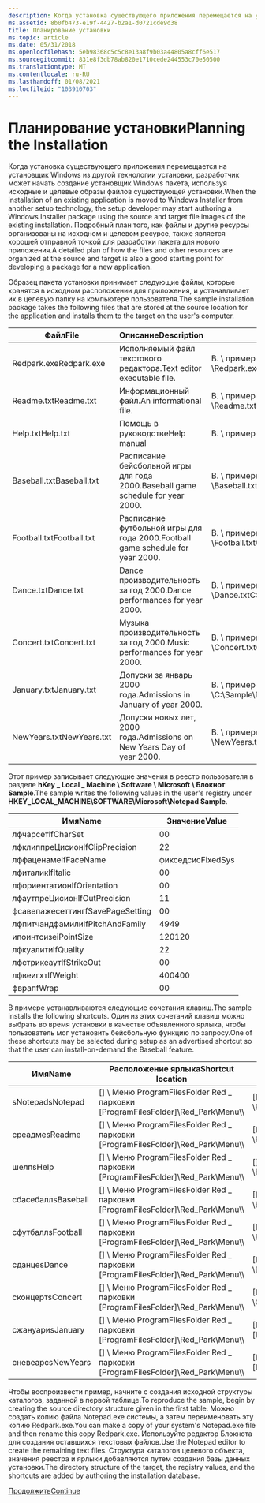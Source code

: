 ```yaml
---
description: Когда установка существующего приложения перемещается на установщик Windows из другой технологии установки, разработчик может начать создание установщик Windows пакета, используя исходные и целевые образы файлов существующей установки.
ms.assetid: 8b0fb473-e19f-4427-b2a1-d0721cde9d38
title: Планирование установки
ms.topic: article
ms.date: 05/31/2018
ms.openlocfilehash: 5eb98368c5c5c8e13a8f9b03a44805a8cff6e517
ms.sourcegitcommit: 831e8f3db78ab820e1710cede244553c70e50500
ms.translationtype: MT
ms.contentlocale: ru-RU
ms.lasthandoff: 01/08/2021
ms.locfileid: "103910703"
---
```

# <a name="planning-the-installation"></a><span data-ttu-id="76051-103">Планирование установки</span><span class="sxs-lookup"><span data-stu-id="76051-103">Planning the Installation</span></span>

<span data-ttu-id="76051-104">Когда установка существующего приложения перемещается на установщик Windows из другой технологии установки, разработчик может начать создание установщик Windows пакета, используя исходные и целевые образы файлов существующей установки.</span><span class="sxs-lookup"><span data-stu-id="76051-104">When the installation of an existing application is moved to Windows Installer from another setup technology, the setup developer may start authoring a Windows Installer package using the source and target file images of the existing installation.</span></span> <span data-ttu-id="76051-105">Подробный план того, как файлы и другие ресурсы организованы на исходном и целевом ресурсе, также является хорошей отправной точкой для разработки пакета для нового приложения.</span><span class="sxs-lookup"><span data-stu-id="76051-105">A detailed plan of how the files and other resources are organized at the source and target is also a good starting point for developing a package for a new application.</span></span>

<span data-ttu-id="76051-106">Образец пакета установки принимает следующие файлы, которые хранятся в исходном расположении для приложения, и устанавливает их в целевую папку на компьютере пользователя.</span><span class="sxs-lookup"><span data-stu-id="76051-106">The sample installation package takes the following files that are stored at the source location for the application and installs them to the target on the user's computer.</span></span>



| <span data-ttu-id="76051-107">Файл</span><span class="sxs-lookup"><span data-stu-id="76051-107">File</span></span>         | <span data-ttu-id="76051-108">Описание</span><span class="sxs-lookup"><span data-stu-id="76051-108">Description</span></span>                               | <span data-ttu-id="76051-109">Путь к источнику</span><span class="sxs-lookup"><span data-stu-id="76051-109">Path to source</span></span>                                    | <span data-ttu-id="76051-110">Путь к целевому объекту</span><span class="sxs-lookup"><span data-stu-id="76051-110">Path to target</span></span>                                          |
|--------------|-------------------------------------------|---------------------------------------------------|---------------------------------------------------------|
| <span data-ttu-id="76051-111">Redpark.exe</span><span class="sxs-lookup"><span data-stu-id="76051-111">Redpark.exe</span></span>  | <span data-ttu-id="76051-112">Исполняемый файл текстового редактора.</span><span class="sxs-lookup"><span data-stu-id="76051-112">Text editor executable file.</span></span>              | <span data-ttu-id="76051-113">В. \\ пример \\ блокнота \\Redpark.exe</span><span class="sxs-lookup"><span data-stu-id="76051-113">C:\\Sample\\Notepad\\Redpark.exe</span></span>                  | <span data-ttu-id="76051-114">\[ProgramFilesFolder \] \\ Red \_ парковки \\Redpark.exe</span><span class="sxs-lookup"><span data-stu-id="76051-114">\[ProgramFilesFolder\]\\Red\_Park\\Redpark.exe</span></span>          |
| <span data-ttu-id="76051-115">Readme.txt</span><span class="sxs-lookup"><span data-stu-id="76051-115">Readme.txt</span></span>   | <span data-ttu-id="76051-116">Информационный файл.</span><span class="sxs-lookup"><span data-stu-id="76051-116">An informational file.</span></span>                    | <span data-ttu-id="76051-117">В. \\ пример \\ блокнота \\Readme.txt</span><span class="sxs-lookup"><span data-stu-id="76051-117">C:\\Sample\\Notepad\\Readme.txt</span></span>                   | <span data-ttu-id="76051-118">\[ProgramFilesFolder \] \\ Red \_ парковки \\Readme.txt</span><span class="sxs-lookup"><span data-stu-id="76051-118">\[ProgramFilesFolder\]\\Red\_Park\\Readme.txt</span></span>           |
| <span data-ttu-id="76051-119">Help.txt</span><span class="sxs-lookup"><span data-stu-id="76051-119">Help.txt</span></span>     | <span data-ttu-id="76051-120">Помощь в руководстве</span><span class="sxs-lookup"><span data-stu-id="76051-120">Help manual</span></span>                               | <span data-ttu-id="76051-121">В. \\ пример \\ блокнота \\Help.txt</span><span class="sxs-lookup"><span data-stu-id="76051-121">C:\\Sample\\Notepad\\Help.txt</span></span>                     | <span data-ttu-id="76051-122">Не установлено.</span><span class="sxs-lookup"><span data-stu-id="76051-122">Not installed.</span></span> <span data-ttu-id="76051-123">Всегда запускать с исходного кода.</span><span class="sxs-lookup"><span data-stu-id="76051-123">Always run-from-source.</span></span>                  |
| <span data-ttu-id="76051-124">Baseball.txt</span><span class="sxs-lookup"><span data-stu-id="76051-124">Baseball.txt</span></span> | <span data-ttu-id="76051-125">Расписание бейсбольной игры для года 2000.</span><span class="sxs-lookup"><span data-stu-id="76051-125">Baseball game schedule for year 2000.</span></span>     | <span data-ttu-id="76051-126">В. \\ примеры \\ событий блокнота \\ \\Baseball.txt</span><span class="sxs-lookup"><span data-stu-id="76051-126">C:\\Sample\\Notepad\\Events\\Baseball.txt</span></span>         | <span data-ttu-id="76051-127">\[ProgramFilesFolder \] \\ красный \_ парк \\ спортивных \\Baseball.txt</span><span class="sxs-lookup"><span data-stu-id="76051-127">\[ProgramFilesFolder\]\\Red\_Park\\Sports\\Baseball.txt</span></span> |
| <span data-ttu-id="76051-128">Football.txt</span><span class="sxs-lookup"><span data-stu-id="76051-128">Football.txt</span></span> | <span data-ttu-id="76051-129">Расписание футбольной игры для года 2000.</span><span class="sxs-lookup"><span data-stu-id="76051-129">Football game schedule for year 2000.</span></span>     | <span data-ttu-id="76051-130">В. \\ примеры \\ событий блокнота \\ \\Football.txt</span><span class="sxs-lookup"><span data-stu-id="76051-130">C:\\Sample\\Notepad\\Events\\Football.txt</span></span>         | <span data-ttu-id="76051-131">\[ProgramFilesFolder \] \\ красный \_ парк \\ спортивных \\Football.txt</span><span class="sxs-lookup"><span data-stu-id="76051-131">\[ProgramFilesFolder\]\\Red\_Park\\Sports\\Football.txt</span></span> |
| <span data-ttu-id="76051-132">Dance.txt</span><span class="sxs-lookup"><span data-stu-id="76051-132">Dance.txt</span></span>    | <span data-ttu-id="76051-133">Dance производительность за год 2000.</span><span class="sxs-lookup"><span data-stu-id="76051-133">Dance performances for year 2000.</span></span>         | <span data-ttu-id="76051-134">В. \\ примеры \\ событий блокнота \\ \\Dance.txt</span><span class="sxs-lookup"><span data-stu-id="76051-134">C:\\Sample\\Notepad\\Events\\Dance.txt</span></span>            | <span data-ttu-id="76051-135">\[ProgramFilesFolder \] \\ красное \_ приостановить \\ искусство \\Dance.txt</span><span class="sxs-lookup"><span data-stu-id="76051-135">\[ProgramFilesFolder\]\\Red\_Park\\Arts\\Dance.txt</span></span>      |
| <span data-ttu-id="76051-136">Concert.txt</span><span class="sxs-lookup"><span data-stu-id="76051-136">Concert.txt</span></span>  | <span data-ttu-id="76051-137">Музыка производительность за год 2000.</span><span class="sxs-lookup"><span data-stu-id="76051-137">Music performances for year 2000.</span></span>         | <span data-ttu-id="76051-138">В. \\ примеры \\ событий блокнота \\ \\Concert.txt</span><span class="sxs-lookup"><span data-stu-id="76051-138">C:\\Sample\\Notepad\\Events\\Concert.txt</span></span>          | <span data-ttu-id="76051-139">\[ProgramFilesFolder \] \\ красное \_ приостановить \\ искусство \\Concert.txt</span><span class="sxs-lookup"><span data-stu-id="76051-139">\[ProgramFilesFolder\]\\Red\_Park\\Arts\\Concert.txt</span></span>    |
| <span data-ttu-id="76051-140">January.txt</span><span class="sxs-lookup"><span data-stu-id="76051-140">January.txt</span></span>  | <span data-ttu-id="76051-141">Допуски за январь 2000 года.</span><span class="sxs-lookup"><span data-stu-id="76051-141">Admissions in January of year 2000.</span></span>       | <span data-ttu-id="76051-142">В. \\ пример \\January.txt "Блокнот" \\ \\</span><span class="sxs-lookup"><span data-stu-id="76051-142">C:\\Sample\\Notepad\\Gate\\January.txt</span></span>            | <span data-ttu-id="76051-143">\[ProgramFilesFolder \] \\ \_January.txt Red \\ парковки \\</span><span class="sxs-lookup"><span data-stu-id="76051-143">\[ProgramFilesFolder\]\\Red\_Park\\Gate\\January.txt</span></span>    |
| <span data-ttu-id="76051-144">NewYears.txt</span><span class="sxs-lookup"><span data-stu-id="76051-144">NewYears.txt</span></span> | <span data-ttu-id="76051-145">Допуски новых лет, 2000 года.</span><span class="sxs-lookup"><span data-stu-id="76051-145">Admissions on New Years Day of year 2000.</span></span> | <span data-ttu-id="76051-146">В. \\ примеры \\ \\ \\ праздничных праздников в блокноте \\NewYears.txt</span><span class="sxs-lookup"><span data-stu-id="76051-146">C:\\Sample\\Notepad\\Gate\\Holidays\\NewYears.txt</span></span> | <span data-ttu-id="76051-147">\[ProgramFilesFolder \] \\ \_NewYears.txt Red \\ парковки \\</span><span class="sxs-lookup"><span data-stu-id="76051-147">\[ProgramFilesFolder\]\\Red\_Park\\Gate\\NewYears.txt</span></span>   |



 

<span data-ttu-id="76051-148">Этот пример записывает следующие значения в реестр пользователя в разделе **hKey \_ Local \_ Machine \\ Software \\ Microsoft \\ Блокнот Sample**.</span><span class="sxs-lookup"><span data-stu-id="76051-148">The sample writes the following values in the user's registry under **HKEY\_LOCAL\_MACHINE\\SOFTWARE\\Microsoft\\Notepad Sample**.</span></span>



| <span data-ttu-id="76051-149">Имя</span><span class="sxs-lookup"><span data-stu-id="76051-149">Name</span></span>             | <span data-ttu-id="76051-150">Значение</span><span class="sxs-lookup"><span data-stu-id="76051-150">Value</span></span>    |
|------------------|----------|
| <span data-ttu-id="76051-151">лфчарсет</span><span class="sxs-lookup"><span data-stu-id="76051-151">lfCharSet</span></span>        | <span data-ttu-id="76051-152">0</span><span class="sxs-lookup"><span data-stu-id="76051-152">0</span></span>        |
| <span data-ttu-id="76051-153">лфклиппреЦисион</span><span class="sxs-lookup"><span data-stu-id="76051-153">lfClipPrecision</span></span>  | <span data-ttu-id="76051-154">2</span><span class="sxs-lookup"><span data-stu-id="76051-154">2</span></span>        |
| <span data-ttu-id="76051-155">лффаценаме</span><span class="sxs-lookup"><span data-stu-id="76051-155">lfFaceName</span></span>       | <span data-ttu-id="76051-156">фикседсис</span><span class="sxs-lookup"><span data-stu-id="76051-156">FixedSys</span></span> |
| <span data-ttu-id="76051-157">лфиталик</span><span class="sxs-lookup"><span data-stu-id="76051-157">lfItalic</span></span>         | <span data-ttu-id="76051-158">0</span><span class="sxs-lookup"><span data-stu-id="76051-158">0</span></span>        |
| <span data-ttu-id="76051-159">лфориентатион</span><span class="sxs-lookup"><span data-stu-id="76051-159">lfOrientation</span></span>    | <span data-ttu-id="76051-160">0</span><span class="sxs-lookup"><span data-stu-id="76051-160">0</span></span>        |
| <span data-ttu-id="76051-161">лфаутпреЦисион</span><span class="sxs-lookup"><span data-stu-id="76051-161">lfOutPrecision</span></span>   | <span data-ttu-id="76051-162">1</span><span class="sxs-lookup"><span data-stu-id="76051-162">1</span></span>        |
| <span data-ttu-id="76051-163">фсавепажесеттинг</span><span class="sxs-lookup"><span data-stu-id="76051-163">fSavePageSetting</span></span> | <span data-ttu-id="76051-164">0</span><span class="sxs-lookup"><span data-stu-id="76051-164">0</span></span>        |
| <span data-ttu-id="76051-165">лфпитчандфамили</span><span class="sxs-lookup"><span data-stu-id="76051-165">lfPitchAndFamily</span></span> | <span data-ttu-id="76051-166">49</span><span class="sxs-lookup"><span data-stu-id="76051-166">49</span></span>       |
| <span data-ttu-id="76051-167">ипоинтсизе</span><span class="sxs-lookup"><span data-stu-id="76051-167">iPointSize</span></span>       | <span data-ttu-id="76051-168">120</span><span class="sxs-lookup"><span data-stu-id="76051-168">120</span></span>      |
| <span data-ttu-id="76051-169">лфкуалити</span><span class="sxs-lookup"><span data-stu-id="76051-169">lfQuality</span></span>        | <span data-ttu-id="76051-170">2</span><span class="sxs-lookup"><span data-stu-id="76051-170">2</span></span>        |
| <span data-ttu-id="76051-171">лфстрикеаут</span><span class="sxs-lookup"><span data-stu-id="76051-171">lfStrikeOut</span></span>      | <span data-ttu-id="76051-172">0</span><span class="sxs-lookup"><span data-stu-id="76051-172">0</span></span>        |
| <span data-ttu-id="76051-173">лфвеигхт</span><span class="sxs-lookup"><span data-stu-id="76051-173">lfWeight</span></span>         | <span data-ttu-id="76051-174">400</span><span class="sxs-lookup"><span data-stu-id="76051-174">400</span></span>      |
| <span data-ttu-id="76051-175">фврап</span><span class="sxs-lookup"><span data-stu-id="76051-175">fWrap</span></span>            | <span data-ttu-id="76051-176">0</span><span class="sxs-lookup"><span data-stu-id="76051-176">0</span></span>        |



 

<span data-ttu-id="76051-177">В примере устанавливаются следующие сочетания клавиш.</span><span class="sxs-lookup"><span data-stu-id="76051-177">The sample installs the following shortcuts.</span></span> <span data-ttu-id="76051-178">Один из этих сочетаний клавиш можно выбрать во время установки в качестве объявленного ярлыка, чтобы пользователь мог установить бейсбольную функцию по запросу.</span><span class="sxs-lookup"><span data-stu-id="76051-178">One of these shortcuts may be selected during setup as an advertised shortcut so that the user can install-on-demand the Baseball feature.</span></span>



| <span data-ttu-id="76051-179">Имя</span><span class="sxs-lookup"><span data-stu-id="76051-179">Name</span></span>      | <span data-ttu-id="76051-180">Расположение ярлыка</span><span class="sxs-lookup"><span data-stu-id="76051-180">Shortcut location</span></span>                         | <span data-ttu-id="76051-181">Цель ярлыка</span><span class="sxs-lookup"><span data-stu-id="76051-181">Shortcut target</span></span>                                         |
|-----------|-------------------------------------------|---------------------------------------------------------|
| <span data-ttu-id="76051-182">sNotepad</span><span class="sxs-lookup"><span data-stu-id="76051-182">sNotepad</span></span>  | <span data-ttu-id="76051-183">\[\] \\ Меню ProgramFilesFolder Red \_ парковки </span><span class="sxs-lookup"><span data-stu-id="76051-183">\[ProgramFilesFolder\]\\Red\_Park\\Menu</span></span>\\\\ | <span data-ttu-id="76051-184">\[ProgramFilesFolder \] \\ Red \_ парковки \\Redpark.exe</span><span class="sxs-lookup"><span data-stu-id="76051-184">\[ProgramFilesFolder\]\\Red\_Park\\Redpark.exe</span></span>          |
| <span data-ttu-id="76051-185">среадме</span><span class="sxs-lookup"><span data-stu-id="76051-185">sReadme</span></span>   | <span data-ttu-id="76051-186">\[\] \\ Меню ProgramFilesFolder Red \_ парковки </span><span class="sxs-lookup"><span data-stu-id="76051-186">\[ProgramFilesFolder\]\\Red\_Park\\Menu</span></span>\\\\ | <span data-ttu-id="76051-187">\[ProgramFilesFolder \] \\ Red \_ парковки \\Readme.txt</span><span class="sxs-lookup"><span data-stu-id="76051-187">\[ProgramFilesFolder\]\\Red\_Park\\Readme.txt</span></span>           |
| <span data-ttu-id="76051-188">шелп</span><span class="sxs-lookup"><span data-stu-id="76051-188">sHelp</span></span>     | <span data-ttu-id="76051-189">\[\] \\ Меню ProgramFilesFolder Red \_ парковки </span><span class="sxs-lookup"><span data-stu-id="76051-189">\[ProgramFilesFolder\]\\Red\_Park\\Menu</span></span>\\\\ | <span data-ttu-id="76051-190">\[\] \\ Пример ProgramFilesFolder \\ Notepad \\Help.txt</span><span class="sxs-lookup"><span data-stu-id="76051-190">\[ProgramFilesFolder\]\\Sample\\Notepad\\Help.txt</span></span>       |
| <span data-ttu-id="76051-191">сбасебалл</span><span class="sxs-lookup"><span data-stu-id="76051-191">sBaseball</span></span> | <span data-ttu-id="76051-192">\[\] \\ Меню ProgramFilesFolder Red \_ парковки </span><span class="sxs-lookup"><span data-stu-id="76051-192">\[ProgramFilesFolder\]\\Red\_Park\\Menu</span></span>\\\\ | <span data-ttu-id="76051-193">\[ProgramFilesFolder \] \\ красный \_ парк \\ спортивных \\Baseball.txt</span><span class="sxs-lookup"><span data-stu-id="76051-193">\[ProgramFilesFolder\]\\Red\_Park\\Sports\\Baseball.txt</span></span> |
| <span data-ttu-id="76051-194">сфутбалл</span><span class="sxs-lookup"><span data-stu-id="76051-194">sFootball</span></span> | <span data-ttu-id="76051-195">\[\] \\ Меню ProgramFilesFolder Red \_ парковки </span><span class="sxs-lookup"><span data-stu-id="76051-195">\[ProgramFilesFolder\]\\Red\_Park\\Menu</span></span>\\\\ | <span data-ttu-id="76051-196">\[ProgramFilesFolder \] \\ красный \_ парк \\ спортивных \\Football.txt</span><span class="sxs-lookup"><span data-stu-id="76051-196">\[ProgramFilesFolder\]\\Red\_Park\\Sports\\Football.txt</span></span> |
| <span data-ttu-id="76051-197">сданце</span><span class="sxs-lookup"><span data-stu-id="76051-197">sDance</span></span>    | <span data-ttu-id="76051-198">\[\] \\ Меню ProgramFilesFolder Red \_ парковки </span><span class="sxs-lookup"><span data-stu-id="76051-198">\[ProgramFilesFolder\]\\Red\_Park\\Menu</span></span>\\\\ | <span data-ttu-id="76051-199">\[ProgramFilesFolder \] \\ красное \_ приостановить \\ искусство \\Dance.txt</span><span class="sxs-lookup"><span data-stu-id="76051-199">\[ProgramFilesFolder\]\\Red\_Park\\Arts\\Dance.txt</span></span>      |
| <span data-ttu-id="76051-200">сконцерт</span><span class="sxs-lookup"><span data-stu-id="76051-200">sConcert</span></span>  | <span data-ttu-id="76051-201">\[\] \\ Меню ProgramFilesFolder Red \_ парковки </span><span class="sxs-lookup"><span data-stu-id="76051-201">\[ProgramFilesFolder\]\\Red\_Park\\Menu</span></span>\\\\ | <span data-ttu-id="76051-202">\[ProgramFilesFolder \] \\ красное \_ приостановить \\ искусство \\Concert.txt</span><span class="sxs-lookup"><span data-stu-id="76051-202">\[ProgramFilesFolder\]\\Red\_Park\\Arts\\Concert.txt</span></span>    |
| <span data-ttu-id="76051-203">сжануари</span><span class="sxs-lookup"><span data-stu-id="76051-203">sJanuary</span></span>  | <span data-ttu-id="76051-204">\[\] \\ Меню ProgramFilesFolder Red \_ парковки </span><span class="sxs-lookup"><span data-stu-id="76051-204">\[ProgramFilesFolder\]\\Red\_Park\\Menu</span></span>\\\\ | <span data-ttu-id="76051-205">\[ProgramFilesFolder \] \\ \_January.txt Red \\ парковки \\</span><span class="sxs-lookup"><span data-stu-id="76051-205">\[ProgramFilesFolder\]\\Red\_Park\\Gate\\January.txt</span></span>    |
| <span data-ttu-id="76051-206">сневеарс</span><span class="sxs-lookup"><span data-stu-id="76051-206">sNewYears</span></span> | <span data-ttu-id="76051-207">\[\] \\ Меню ProgramFilesFolder Red \_ парковки </span><span class="sxs-lookup"><span data-stu-id="76051-207">\[ProgramFilesFolder\]\\Red\_Park\\Menu</span></span>\\\\ | <span data-ttu-id="76051-208">\[ProgramFilesFolder \] \\ \_NewYears.txt Red \\ парковки \\</span><span class="sxs-lookup"><span data-stu-id="76051-208">\[ProgramFilesFolder\]\\Red\_Park\\Gate\\NewYears.txt</span></span>   |



 

<span data-ttu-id="76051-209">Чтобы воспроизвести пример, начните с создания исходной структуры каталогов, заданной в первой таблице.</span><span class="sxs-lookup"><span data-stu-id="76051-209">To reproduce the sample, begin by creating the source directory structure given in the first table.</span></span> <span data-ttu-id="76051-210">Можно создать копию файла Notepad.exe системы, а затем переименовать эту копию Redpark.exe.</span><span class="sxs-lookup"><span data-stu-id="76051-210">You can make a copy of your system's Notepad.exe file and then rename this copy Redpark.exe.</span></span> <span data-ttu-id="76051-211">Используйте редактор Блокнота для создания оставшихся текстовых файлов.</span><span class="sxs-lookup"><span data-stu-id="76051-211">Use the Notepad editor to create the remaining text files.</span></span> <span data-ttu-id="76051-212">Структура каталогов целевого объекта, значения реестра и ярлыки добавляются путем создания базы данных установки.</span><span class="sxs-lookup"><span data-stu-id="76051-212">The directory structure of the target, the registry values, and the shortcuts are added by authoring the installation database.</span></span>

[<span data-ttu-id="76051-213">Продолжить</span><span class="sxs-lookup"><span data-stu-id="76051-213">Continue</span></span>](importing-a-blank-database.md)

 

 



